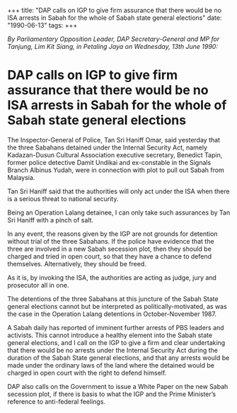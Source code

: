 +++ 
title: "DAP calls on IGP to give firm assurance that there would be no ISA arrests in Sabah for the whole of Sabah state general elections"
date: "1990-06-13"
tags:
+++

_By Parliamentary Opposition Leader, DAP Secretary-General and MP for Tanjung, Lim Kit Siang, in Petaling Jaya on Wednesday, 13th June 1990:_

# DAP calls on IGP to give firm assurance that there would be no ISA arrests in Sabah for the whole of Sabah state general elections

The Inspector-General of Police, Tan Sri Haniff Omar, said yesterday that the three Sabahans detained under the Internal Security Act, namely Kadazan-Dusun Cultural Association executive secretary, Benedict Tapin, former police detective Damit Undikai and ex-constable in the Signals Branch Albinus Yudah, were in connection with plot to pull out Sabah from Malaysia.</u>

Tan Sri Haniff said that the authorities will only act under the ISA when there is a serious threat to national security.

Being an Operation Lalang detainee, I can only take such assurances by Tan Sri Haniff with a pinch of salt.

In any event, the reasons given by the IGP are not grounds for detention without trial of the three Sabahans. If the police have evidence that the three are involved in a new Sabah secession plot, then they should be charged and tried in open court, so that they have a chance to defend themselves. Alternatively, they should be freed.

As it is, by invoking the ISA, the authorities are acting as judge, jury and prosecutor all in one.

The detentions of the three Sabahans at this juncture of the Sabah State general elections cannot but be interpreted as politically-motivated, as was the case in the Operation Lalang detentions in October-November 1987.

A Sabah daily has reported of imminent further arrests of PBS leaders and activists. This cannot introduce a healthy element into the Sabah state general elections, and I call on the IGP to give a firm and clear undertaking that there would be no arrests under the Internal Security Act during the duration of the Sabah State general elections, and that any arrests would be made under the ordinary laws of the land where the detained would be charged in open court with the right to defend himself.

DAP also calls on the Government to issue a White Paper on the new Sabah secession plot, if there is basis to what the IGP and the Prime Minister’s reference to anti-federal feelings.
 
